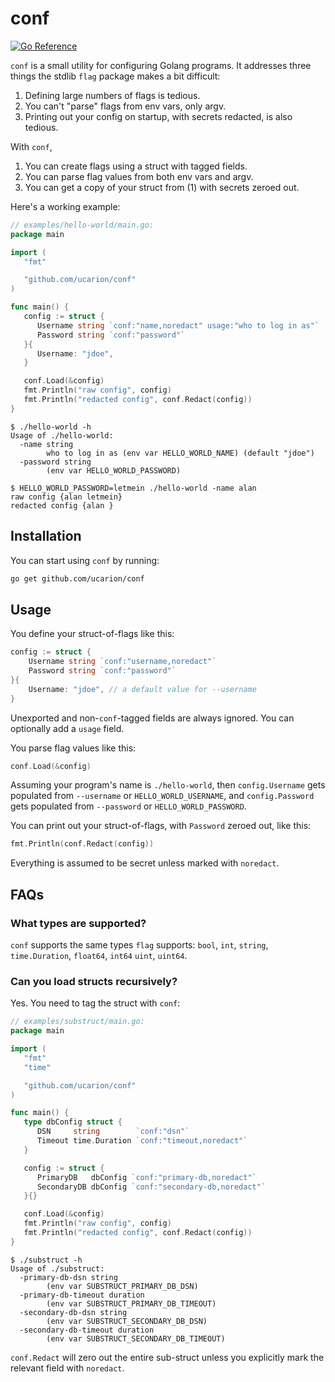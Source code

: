 # conf

[![Go Reference](https://pkg.go.dev/badge/github.com/ucarion/conf.svg)](https://pkg.go.dev/github.com/ucarion/conf)

`conf` is a small utility for configuring Golang programs. It addresses three
things the stdlib `flag` package makes a bit difficult:

1. Defining large numbers of flags is tedious.
2. You can't "parse" flags from env vars, only argv.
3. Printing out your config on startup, with secrets redacted, is also tedious.

With `conf`,

1. You can create flags using a struct with tagged fields.
2. You can parse flag values from both env vars and argv.
3. You can get a copy of your struct from (1) with secrets zeroed out.

Here's a working example:

```go
// examples/hello-world/main.go:
package main

import (
   "fmt"

   "github.com/ucarion/conf"
)

func main() {
   config := struct {
      Username string `conf:"name,noredact" usage:"who to log in as"`
      Password string `conf:"password"`
   }{
      Username: "jdoe",
   }

   conf.Load(&config)
   fmt.Println("raw config", config)
   fmt.Println("redacted config", conf.Redact(config))
}
```

```console
$ ./hello-world -h
Usage of ./hello-world:
  -name string
    	who to log in as (env var HELLO_WORLD_NAME) (default "jdoe")
  -password string
    	(env var HELLO_WORLD_PASSWORD)

$ HELLO_WORLD_PASSWORD=letmein ./hello-world -name alan
raw config {alan letmein}
redacted config {alan }
```

## Installation

You can start using `conf` by running:

```bash
go get github.com/ucarion/conf
```

## Usage

You define your struct-of-flags like this:

```go
config := struct {
	Username string `conf:"username,noredact"`
	Password string `conf:"password"`
}{
    Username: "jdoe", // a default value for --username
}
```

Unexported and non-`conf`-tagged fields are always ignored. You can optionally
add a `usage` field.

You parse flag values like this:

```go
conf.Load(&config)
```

Assuming your program's name is `./hello-world`, then `config.Username` gets
populated from `--username` or `HELLO_WORLD_USERNAME`, and `config.Password`
gets populated from `--password` or `HELLO_WORLD_PASSWORD`.

You can print out your struct-of-flags, with `Password` zeroed out, like this:

```go
fmt.Println(conf.Redact(config))
```

Everything is assumed to be secret unless marked with `noredact`.

## FAQs

### What types are supported?

`conf` supports the same types `flag` supports: `bool`, `int`, `string`,
`time.Duration`, `float64`, `int64` `uint`, `uint64`.

### Can you load structs recursively?

Yes. You need to tag the struct with `conf`:

```go
// examples/substruct/main.go:
package main

import (
   "fmt"
   "time"

   "github.com/ucarion/conf"
)

func main() {
   type dbConfig struct {
      DSN     string        `conf:"dsn"`
      Timeout time.Duration `conf:"timeout,noredact"`
   }

   config := struct {
      PrimaryDB   dbConfig `conf:"primary-db,noredact"`
      SecondaryDB dbConfig `conf:"secondary-db,noredact"`
   }{}

   conf.Load(&config)
   fmt.Println("raw config", config)
   fmt.Println("redacted config", conf.Redact(config))
}
```

```console
$ ./substruct -h
Usage of ./substruct:
  -primary-db-dsn string
    	(env var SUBSTRUCT_PRIMARY_DB_DSN)
  -primary-db-timeout duration
    	(env var SUBSTRUCT_PRIMARY_DB_TIMEOUT)
  -secondary-db-dsn string
    	(env var SUBSTRUCT_SECONDARY_DB_DSN)
  -secondary-db-timeout duration
    	(env var SUBSTRUCT_SECONDARY_DB_TIMEOUT)
```

`conf.Redact` will zero out the entire sub-struct unless you explicitly mark the
relevant field with `noredact`.
